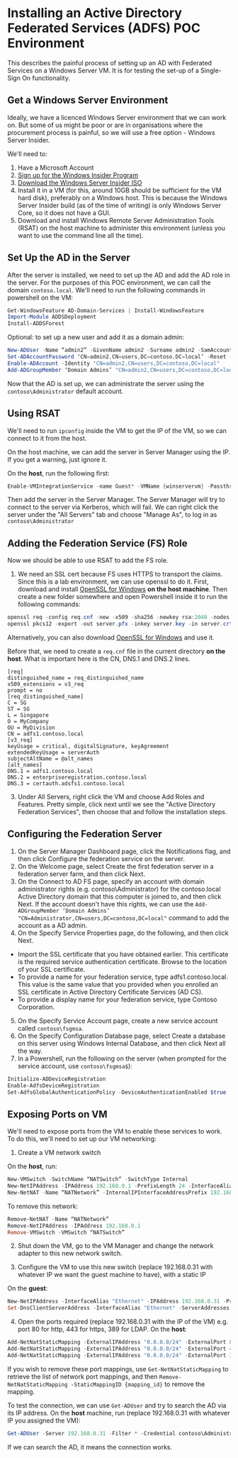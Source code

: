 # Installing an Active Directory Federated Services (ADFS) POC Environment

This describes the painful process of setting up an AD with Federated Services on a Windows Server VM. It is for testing the set-up of a Single-Sign On functionality.

## Get a Windows Server Environment

Ideally, we have a licenced Windows Server environment that we can work on. But some of us might be poor or are in organisations where the procurement process is painful, so we will use a free option - Windows Server Insider.

We'll need to:

1. Have a Microsoft Account
2. [Sign up for the Windows Insider Program](https://insider.windows.com/en-us/)
3. [Download the Windows Server Insider ISO](https://www.microsoft.com/en-us/software-download/windowsinsiderpreviewserver)
4. Install it in a VM (for this, around 10GB should be sufficient for the VM hard disk), preferably on a Windows host. This is because the Windows Server Insider build (as of the time of writing) is only Windows Server Core, so it does not have a GUI.
5. Download and install Windows Remote Server Administration Tools (RSAT) on the host machine to administer this environment (unless you want to use the command line all the time).

## Set Up the AD in the Server

After the server is installed, we need to set up the AD and add the AD role in the server. For the purposes of this POC environment, we can call the domain `contoso.local`. We'll need to run the following commands in powershell on the VM:

```powershell
Get-WindowsFeature AD-Domain-Services | Install-WindowsFeature
Import-Module ADDSDeployment
Install-ADDSForest
```

Optional: to set up a new user and add it as a domain admin:

```powershell
New-ADUser -Name “admin2” -GivenName admin2 -Surname admin2 -SamAccountName admin2 -UserPrincipalName admin2@contoso.local
Set-ADAccountPassword ‘CN=admin2,CN=users,DC=contoso,DC=local’ -Reset -NewPassword (ConvertTo-SecureString -AsPlainText “Password123” -Force)
Enable-ADAccount -Identity "CN=admin2,CN=users,DC=contoso,DC=local"
Add-ADGroupMember ‘Domain Admins’ "CN=admin2,CN=users,DC=contoso,DC=local"
```

Now that the AD is set up, we can administrate the server using the `contoso\Administrator` default account.

## Using RSAT

We'll need to run `ipconfig` inside the VM to get the IP of the VM, so we can connect to it from the host.

On the host machine, we can add the server in Server Manager using the IP. If you get a warning, just ignore it.

On the **host**, run the following first:

```powershell
Enable-VMIntegrationService -name Guest* -VMName {winservervm} -Passthru
```

Then add the server in the Server Manager. The Server Manager will try to connect to the server via Kerberos, which will fail. We can right click the server under the "All Servers" tab and choose "Manage As", to log in as `contoso\Administrator`

## Adding the Federation Service (FS) Role

Now we should be able to use RSAT to add the FS role.

1. We need an SSL cert because FS uses HTTPS to transport the claims. Since this is a lab environment, we can use openssl to do it. First, download and install [OpenSSL for Windows](https://slproweb.com/products/Win32OpenSSL.html) **on the host machine**. Then create a new folder somewhere and open Powershell inside it to run the following commands:

```powershell
openssl req -config req.cnf -new -x509 -sha256 -newkey rsa:2048 -nodes -keyout server.key -days 365 -out server.crt
openssl pkcs12 -export -out server.pfx -inkey server.key -in server.crt  # convert to pfx format
```

Alternatively, you can also download [OpenSSL for Windows](https://slproweb.com/products/Win32OpenSSL.html) and use it.

Before that, we need to create a `req.cnf` file in the current directory **on the host**. What is important here is the CN, DNS.1 and DNS.2 lines.
```
[req]
distinguished_name = req_distinguished_name
x509_extensions = v3_req
prompt = no
[req_distinguished_name]
C = SG
ST = SG
L = Singapore
O = MyCompany
OU = MyDivision
CN = adfs1.contoso.local
[v3_req]
keyUsage = critical, digitalSignature, keyAgreement
extendedKeyUsage = serverAuth
subjectAltName = @alt_names
[alt_names]
DNS.1 = adfs1.contoso.local
DNS.2 = enterpriseregistration.contoso.local
DNS.3 = certauth.adsfs1.contoso.local
```
3. Under All Servers, right click the VM and choose Add Roles and Features. Pretty simple, click next until we see the "Active Directory Federation Services", then choose that and follow the installation steps.

## Configuring the Federation Server

1. On the Server Manager Dashboard page, click the Notifications flag, and then click Configure the federation service on the server.
2. On the Welcome page, select Create the first federation server in a federation server farm, and then click Next.
3. On the Connect to AD FS page, specify an account with domain administrator rights (e.g. contoso\Administrator) for the contoso.local Active Directory domain that this computer is joined to, and then click Next. If the account doesn't have this rights, we can use the `Add-ADGroupMember ‘Domain Admins’ "CN=Administrator,CN=users,DC=contoso,DC=local"` command to add the account as a AD admin.
4. On the Specify Service Properties page, do the following, and then click Next.
  *  Import the SSL certificate that you have obtained earlier. This certificate is the required service authentication certificate. Browse to the location of your SSL certificate.
  * To provide a name for your federation service, type adfs1.contoso.local. This value is the same value that you provided when you enrolled an SSL certificate in Active Directory Certificate Services (AD CS).
  * To provide a display name for your federation service, type Contoso Corporation.
5. On the Specify Service Account page, create a new service account called `contoso\fsgmsa`.
6. On the Specify Configuration Database page, select Create a database on this server using Windows Internal Database, and then click Next all the way.
7. In a Powershell, run the following on the server (when prompted for the service account, use `contoso\fsgmsa$`):

```powershell
Initialize-ADDeviceRegistration
Enable-AdfsDeviceRegistration
Set-AdfsGlobalAuthenticationPolicy -DeviceAuthenticationEnabled $true
```

## Exposing Ports on VM

We'll need to expose ports from the VM to enable these services to work. To do this, we'll need to set up our VM networking:

1. Create a VM network switch

On the **host**, run:

```powershell
New-VMSwitch -SwitchName “NATSwitch” -SwitchType Internal
New-NetIPAddress -IPAddress 192.168.0.1 -PrefixLength 24 -InterfaceAlias “vEthernet (NATSwitch)”
New-NetNAT -Name “NATNetwork” -InternalIPInterfaceAddressPrefix 192.168.0.0/24
```

To remove this network:

```powershell
Remove-NetNAT -Name “NATNetwork”
Remove-NetIPAddress -IPAddress 192.168.0.1
Remove-VMSwitch -VMSwitch “NATSwitch”
```

2. Shut down the VM, go to the VM Manager and change the network adapter to this new network switch.

3. Configure the VM to use this new switch (replace 192.168.0.31 with whatever IP we want the guest machine to have), with a static IP

On the **guest**:

```powershell
New-NetIPAddress -InterfaceAlias "Ethernet" -IPAddress 192.168.0.31 -PrefixLength 24 -DefaultGateway 192.168.0.1
Set-DnsClientServerAddress -InterfaceAlias "Ethernet" -ServerAddresses "208.67.222.222,208.67.220.220"
```

4. Open the ports required (replace 192.168.0.31 with the IP of the VM) e.g. port 80 for http, 443 for https, 389 for LDAP. On the **host**:

```powershell
Add-NetNatStaticMapping -ExternalIPAddress "0.0.0.0/24" -ExternalPort 80 -Protocol TCP -InternalIPAddress "192.168.0.31" -InternalPort 80 -NatName NATNetwork
Add-NetNatStaticMapping -ExternalIPAddress "0.0.0.0/24" -ExternalPort 443 -Protocol TCP -InternalIPAddress "192.168.0.31" -InternalPort 443 -NatName NATNetwork
Add-NetNatStaticMapping -ExternalIPAddress "0.0.0.0/24" -ExternalPort 389 -Protocol TCP -InternalIPAddress "192.168.0.31" -InternalPort 389 -NatName NATNetwork
```

If you wish to remove these port mappings, use `Get-NetNatStaticMapping` to retrieve the list of network port mappings, and then `Remove-NetNatStaticMapping -StaticMappingID {mapping_id}` to remove the mapping.

To test the connection, we can use `Get-ADUser` and try to search the AD via its IP address. On the **host** machine, run (replace 192.168.0.31 with whatever IP you assigned the VM):

```powershell
Get-ADUser -Server 192.168.0.31 -Filter * -Credential contoso\Administrator
```

If we can search the AD, it means the connection works.
